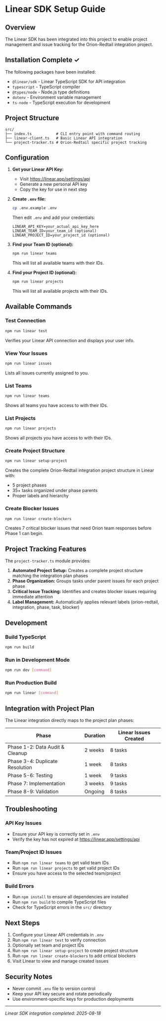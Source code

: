 # Linear SDK Setup Guide

## Overview
The Linear SDK has been integrated into this project to enable project management and issue tracking for the Orion-Redtail integration project.

## Installation Complete ✓

The following packages have been installed:
- `@linear/sdk` - Linear TypeScript SDK for API integration
- `typescript` - TypeScript compiler
- `@types/node` - Node.js type definitions
- `dotenv` - Environment variable management
- `ts-node` - TypeScript execution for development

## Project Structure

```
src/
├── index.ts           # CLI entry point with command routing
├── linear-client.ts   # Basic Linear API integration
└── project-tracker.ts # Orion-Redtail specific project tracking
```

## Configuration

1. **Get your Linear API Key:**
   - Visit https://linear.app/settings/api
   - Generate a new personal API key
   - Copy the key for use in next step

2. **Create `.env` file:**
   ```bash
   cp .env.example .env
   ```
   Then edit `.env` and add your credentials:
   ```
   LINEAR_API_KEY=your_actual_api_key_here
   LINEAR_TEAM_ID=your_team_id (optional)
   LINEAR_PROJECT_ID=your_project_id (optional)
   ```

3. **Find your Team ID (optional):**
   ```bash
   npm run linear teams
   ```
   This will list all available teams with their IDs.

4. **Find your Project ID (optional):**
   ```bash
   npm run linear projects
   ```
   This will list all available projects with their IDs.

## Available Commands

### Test Connection
```bash
npm run linear test
```
Verifies your Linear API connection and displays your user info.

### View Your Issues
```bash
npm run linear issues
```
Lists all issues currently assigned to you.

### List Teams
```bash
npm run linear teams
```
Shows all teams you have access to with their IDs.

### List Projects
```bash
npm run linear projects
```
Shows all projects you have access to with their IDs.

### Create Project Structure
```bash
npm run linear setup-project
```
Creates the complete Orion-Redtail integration project structure in Linear with:
- 5 project phases
- 35+ tasks organized under phase parents
- Proper labels and hierarchy

### Create Blocker Issues
```bash
npm run linear create-blockers
```
Creates 7 critical blocker issues that need Orion team responses before Phase 1 can begin.

## Project Tracking Features

The `project-tracker.ts` module provides:

1. **Automated Project Setup:** Creates a complete project structure matching the integration plan phases
2. **Phase Organization:** Groups tasks under parent issues for each project phase
3. **Critical Issue Tracking:** Identifies and creates blocker issues requiring immediate attention
4. **Label Management:** Automatically applies relevant labels (orion-redtail, integration, phase, task, blocker)

## Development

### Build TypeScript
```bash
npm run build
```

### Run in Development Mode
```bash
npm run dev [command]
```

### Run Production Build
```bash
npm run linear [command]
```

## Integration with Project Plan

The Linear integration directly maps to the project plan phases:

| Phase | Duration | Linear Issues Created |
|-------|----------|---------------------|
| Phase 1-2: Data Audit & Cleanup | 2 weeks | 8 tasks |
| Phase 3-4: Duplicate Resolution | 1 week | 8 tasks |
| Phase 5-6: Testing | 1 week | 9 tasks |
| Phase 7: Implementation | 3 weeks | 9 tasks |
| Phase 8-9: Validation | Ongoing | 8 tasks |

## Troubleshooting

### API Key Issues
- Ensure your API key is correctly set in `.env`
- Verify the key has not expired at https://linear.app/settings/api

### Team/Project ID Issues
- Run `npm run linear teams` to get valid team IDs
- Run `npm run linear projects` to get valid project IDs
- Ensure you have access to the selected team/project

### Build Errors
- Run `npm install` to ensure all dependencies are installed
- Run `npm run build` to compile TypeScript files
- Check for TypeScript errors in the `src/` directory

## Next Steps

1. Configure your Linear API credentials in `.env`
2. Run `npm run linear test` to verify connection
3. Optionally set team and project IDs
4. Run `npm run linear setup-project` to create project structure
5. Run `npm run linear create-blockers` to add critical blockers
6. Visit Linear to view and manage created issues

## Security Notes

- Never commit `.env` file to version control
- Keep your API key secure and rotate periodically
- Use environment-specific keys for production deployments

---

*Linear SDK integration completed: 2025-08-18*